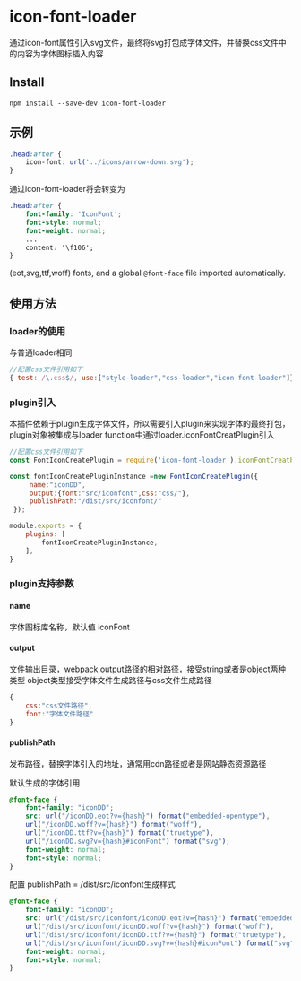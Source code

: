 # icon-font-loader

通过icon-font属性引入svg文件，最终将svg打包成字体文件，并替换css文件中的内容为字体图标插入内容

## Install

```
npm install --save-dev icon-font-loader

```

## 示例

``` css
.head:after {
    icon-font: url('../icons/arrow-down.svg');
}
```

通过icon-font-loader将会转变为

``` css
.head:after {
    font-family: 'IconFont';
    font-style: normal;
    font-weight: normal;
    ...
    content: '\f106';
}
```

(eot,svg,ttf,woff) fonts, and a global `@font-face` file imported automatically.

## 使用方法

### loader的使用

与普通loader相同

```javascript
//配置css文件引用如下
{ test: /\.css$/, use:["style-loader","css-loader","icon-font-loader"]}
```

### plugin引入

本插件依赖于plugin生成字体文件，所以需要引入plugin来实现字体的最终打包，plugin对象被集成与loader function中通过loader.iconFontCreatPlugin引入

```javascript
//配置css文件引用如下
const FontIconCreatePlugin = require('icon-font-loader').iconFontCreatPlugin;

const fontIconCreatePluginInstance =new FontIconCreatePlugin({
     name:"iconDD",
     output:{font:"src/iconfont",css:"css/"},
     publishPath:"/dist/src/iconfont/"
 });

module.exports = {
    plugins: [
        fontIconCreatePluginInstance,
    ],
}

```
### plugin支持参数

#### name
字体图标库名称，默认值 iconFont

#### output

文件输出目录，webpack output路径的相对路径，接受string或者是object两种类型
object类型接受字体文件生成路径与css文件生成路径

```javascript
{
    css:"css文件路径",
    font:"字体文件路径"
}

```

#### publishPath

发布路径，替换字体引入的地址，通常用cdn路径或者是网站静态资源路径

默认生成的字体引用

```css
@font-face {
    font-family: "iconDD";
    src: url("/iconDD.eot?v={hash}") format("embedded-opentype"),
    url("/iconDD.woff?v={hash}") format("woff"),
    url("/iconDD.ttf?v={hash}") format("truetype"),
    url("/iconDD.svg?v={hash}#iconFont") format("svg");
    font-weight: normal;
    font-style: normal;
}
```
配置 publishPath = /dist/src/iconfont生成样式

```css
@font-face {
    font-family: "iconDD";
    src: url("/dist/src/iconfont/iconDD.eot?v={hash}") format("embedded-opentype"),
    url("/dist/src/iconfont/iconDD.woff?v={hash}") format("woff"),
    url("/dist/src/iconfont/iconDD.ttf?v={hash}") format("truetype"),
    url("/dist/src/iconfont/iconDD.svg?v={hash}#iconFont") format("svg");
    font-weight: normal;
    font-style: normal;
}
```


